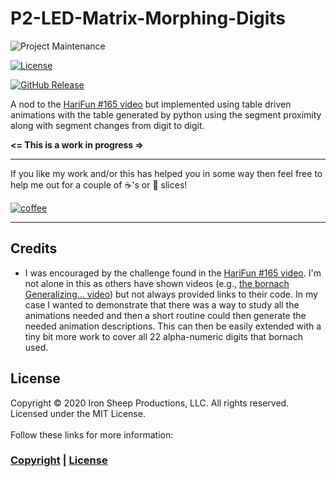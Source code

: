 # P2-LED-Matrix-Morphing-Digits

![Project Maintenance][maintenance-shield]

[![License][license-shield]](LICENSE)

[![GitHub Release][releases-shield]][releases]

A nod to the [HariFun #165 video](https://www.youtube.com/watch?v=_DddhMh6kJc) but implemented using table driven animations with the table generated by python using the segment proximity along with segment changes from digit to digit.

**<= This is a work in progress =>**


----

If you like my work and/or this has helped you in some way then feel free to help me out for a couple of :coffee:'s or :pizza: slices!

[![coffee](https://www.buymeacoffee.com/assets/img/custom_images/black_img.png)](https://www.buymeacoffee.com/ironsheep)

----

## Credits

- I was encouraged by the challenge found in the [HariFun #165 video](https://www.youtube.com/watch?v=_DddhMh6kJc). I'm not alone in this as others have shown videos (e.g., [the bornach Generalizing... video](https://www.youtube.com/watch?v=QJZRKHw6bcg)) but not always provided  links to their code.  In my case I wanted to demonstrate that there was a way to study all the animations needed and then a short routine could then generate the needed animation descriptions.  This can then be easily extended with a tiny bit more work to cover all 22 alpha-numeric digits that bornach used.

## License

Copyright © 2020 Iron Sheep Productions, LLC. All rights reserved.<br />
Licensed under the MIT License. <br>
<br>
Follow these links for more information:

### [Copyright](copyright) | [License](LICENSE)

[maintenance-shield]: https://img.shields.io/badge/maintainer-stephen%40ironsheep.biz-blue.svg?style=for-the-badge

[license-shield]: https://camo.githubusercontent.com/bc04f96d911ea5f6e3b00e44fc0731ea74c8e1e9/68747470733a2f2f696d672e736869656c64732e696f2f6769746875622f6c6963656e73652f69616e74726963682f746578742d646976696465722d726f772e7376673f7374796c653d666f722d7468652d6261646765

[releases-shield]: https://img.shields.io/github/release/ironsheep/P2-LED-Matrix-Morphing-Digits.svg?style=for-the-badge

[releases]: https://github.com/ironsheep/P2-LED-Matrix-Morphing-Digits/releases
